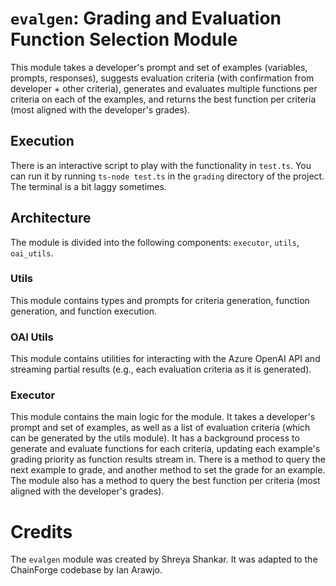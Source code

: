# `evalgen`: Grading and Evaluation Function Selection Module

This module takes a developer's prompt and set of examples (variables, prompts, responses), suggests evaluation criteria (with confirmation from developer + other criteria), generates and evaluates multiple functions per criteria on each of the examples, and returns the best function per criteria (most aligned with the developer's grades).

## Execution

There is an interactive script to play with the functionality in `test.ts`. You can run it by running `ts-node test.ts` in the `grading` directory of the project. The terminal is a bit laggy sometimes.

## Architecture

The module is divided into the following components: `executor`, `utils`, `oai_utils`.

### Utils

This module contains types and prompts for criteria generation, function generation, and function execution.

### OAI Utils

This module contains utilities for interacting with the Azure OpenAI API and streaming partial results (e.g., each evaluation criteria as it is generated).

### Executor

This module contains the main logic for the module. It takes a developer's prompt and set of examples, as well as a list of evaluation criteria (which can be generated by the utils module). It has a background process to generate and evaluate functions for each criteria, updating each example's grading priority as function results stream in. There is a method to query the next example to grade, and another method to set the grade for an example. The module also has a method to query the best function per criteria (most aligned with the developer's grades).

# Credits

The `evalgen` module was created by Shreya Shankar. It was adapted to the ChainForge codebase by Ian Arawjo.